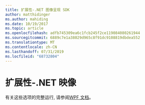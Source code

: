 ```yaml
---
title: 扩展性-.NET 图像呈现 SDK
author: matthidinger
ms.author: mahiding
ms.date: 10/19/2017
ms.topic: article
ms.openlocfilehash: adfb745309ea6c1fcb245f2ce119084080261944
ms.sourcegitcommit: 6889c7e1a38029d965c8f91dc9108819dbdea552
ms.translationtype: MT
ms.contentlocale: zh-CN
ms.lasthandoff: 07/31/2019
ms.locfileid: "68732804"
---
```

# <a name="extensibility---net-image"></a>扩展性-.NET 映像

有关这些选项的完整运行, 请参阅[WPF 文档](../net-wpf/getting-started.md)。